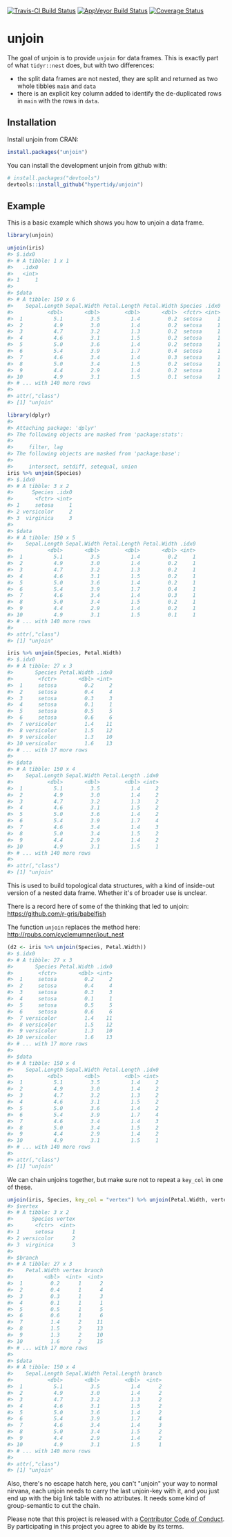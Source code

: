 
<!-- README.md is generated from README.Rmd. Please edit that file -->
[![Travis-CI Build Status](https://travis-ci.org/hypertidy/unjoin.svg?branch=master)](https://travis-ci.org/hypertidy/unjoin) [![AppVeyor Build Status](https://ci.appveyor.com/api/projects/status/github/hypertidy/unjoin?branch=master&svg=true)](https://ci.appveyor.com/project/hypertidy/unjoin) [![Coverage Status](https://img.shields.io/codecov/c/github/hypertidy/unjoin/master.svg)](https://codecov.io/github/hypertidy/unjoin?branch=master)

unjoin
======

The goal of unjoin is to provide `unjoin` for data frames. This is exactly part of what `tidyr::nest` does, but with two differences:

-   the split data frames are not nested, they are split and returned as two whole tibbles `main` and `data`
-   there is an explicit key column added to identify the de-duplicated rows in `main` with the rows in `data`.

Installation
------------

Install unjoin from CRAN:

``` r
install.packages("unjoin")
```

You can install the development unjoin from github with:

``` r
# install.packages("devtools")
devtools::install_github("hypertidy/unjoin")
```

Example
-------

This is a basic example which shows you how to unjoin a data frame.

``` r
library(unjoin)

unjoin(iris)
#> $.idx0
#> # A tibble: 1 x 1
#>   .idx0
#>   <int>
#> 1     1
#> 
#> $data
#> # A tibble: 150 x 6
#>    Sepal.Length Sepal.Width Petal.Length Petal.Width Species .idx0
#>           <dbl>       <dbl>        <dbl>       <dbl>  <fctr> <int>
#>  1          5.1         3.5          1.4         0.2  setosa     1
#>  2          4.9         3.0          1.4         0.2  setosa     1
#>  3          4.7         3.2          1.3         0.2  setosa     1
#>  4          4.6         3.1          1.5         0.2  setosa     1
#>  5          5.0         3.6          1.4         0.2  setosa     1
#>  6          5.4         3.9          1.7         0.4  setosa     1
#>  7          4.6         3.4          1.4         0.3  setosa     1
#>  8          5.0         3.4          1.5         0.2  setosa     1
#>  9          4.4         2.9          1.4         0.2  setosa     1
#> 10          4.9         3.1          1.5         0.1  setosa     1
#> # ... with 140 more rows
#> 
#> attr(,"class")
#> [1] "unjoin"

library(dplyr)
#> 
#> Attaching package: 'dplyr'
#> The following objects are masked from 'package:stats':
#> 
#>     filter, lag
#> The following objects are masked from 'package:base':
#> 
#>     intersect, setdiff, setequal, union
iris %>% unjoin(Species)
#> $.idx0
#> # A tibble: 3 x 2
#>      Species .idx0
#>       <fctr> <int>
#> 1     setosa     1
#> 2 versicolor     2
#> 3  virginica     3
#> 
#> $data
#> # A tibble: 150 x 5
#>    Sepal.Length Sepal.Width Petal.Length Petal.Width .idx0
#>           <dbl>       <dbl>        <dbl>       <dbl> <int>
#>  1          5.1         3.5          1.4         0.2     1
#>  2          4.9         3.0          1.4         0.2     1
#>  3          4.7         3.2          1.3         0.2     1
#>  4          4.6         3.1          1.5         0.2     1
#>  5          5.0         3.6          1.4         0.2     1
#>  6          5.4         3.9          1.7         0.4     1
#>  7          4.6         3.4          1.4         0.3     1
#>  8          5.0         3.4          1.5         0.2     1
#>  9          4.4         2.9          1.4         0.2     1
#> 10          4.9         3.1          1.5         0.1     1
#> # ... with 140 more rows
#> 
#> attr(,"class")
#> [1] "unjoin"

iris %>% unjoin(Species, Petal.Width)
#> $.idx0
#> # A tibble: 27 x 3
#>       Species Petal.Width .idx0
#>        <fctr>       <dbl> <int>
#>  1     setosa         0.2     2
#>  2     setosa         0.4     4
#>  3     setosa         0.3     3
#>  4     setosa         0.1     1
#>  5     setosa         0.5     5
#>  6     setosa         0.6     6
#>  7 versicolor         1.4    11
#>  8 versicolor         1.5    12
#>  9 versicolor         1.3    10
#> 10 versicolor         1.6    13
#> # ... with 17 more rows
#> 
#> $data
#> # A tibble: 150 x 4
#>    Sepal.Length Sepal.Width Petal.Length .idx0
#>           <dbl>       <dbl>        <dbl> <int>
#>  1          5.1         3.5          1.4     2
#>  2          4.9         3.0          1.4     2
#>  3          4.7         3.2          1.3     2
#>  4          4.6         3.1          1.5     2
#>  5          5.0         3.6          1.4     2
#>  6          5.4         3.9          1.7     4
#>  7          4.6         3.4          1.4     3
#>  8          5.0         3.4          1.5     2
#>  9          4.4         2.9          1.4     2
#> 10          4.9         3.1          1.5     1
#> # ... with 140 more rows
#> 
#> attr(,"class")
#> [1] "unjoin"
```

This is used to build topological data structures, with a kind of inside-out version of a nested data frame. Whether it's of broader use is unclear.

There is a record here of some of the thinking that led to unjoin: <https://github.com/r-gris/babelfish>

The function `unjoin` replaces the method here: <http://rpubs.com/cyclemumner/iout_nest>

``` r
(d2 <- iris %>% unjoin(Species, Petal.Width))
#> $.idx0
#> # A tibble: 27 x 3
#>       Species Petal.Width .idx0
#>        <fctr>       <dbl> <int>
#>  1     setosa         0.2     2
#>  2     setosa         0.4     4
#>  3     setosa         0.3     3
#>  4     setosa         0.1     1
#>  5     setosa         0.5     5
#>  6     setosa         0.6     6
#>  7 versicolor         1.4    11
#>  8 versicolor         1.5    12
#>  9 versicolor         1.3    10
#> 10 versicolor         1.6    13
#> # ... with 17 more rows
#> 
#> $data
#> # A tibble: 150 x 4
#>    Sepal.Length Sepal.Width Petal.Length .idx0
#>           <dbl>       <dbl>        <dbl> <int>
#>  1          5.1         3.5          1.4     2
#>  2          4.9         3.0          1.4     2
#>  3          4.7         3.2          1.3     2
#>  4          4.6         3.1          1.5     2
#>  5          5.0         3.6          1.4     2
#>  6          5.4         3.9          1.7     4
#>  7          4.6         3.4          1.4     3
#>  8          5.0         3.4          1.5     2
#>  9          4.4         2.9          1.4     2
#> 10          4.9         3.1          1.5     1
#> # ... with 140 more rows
#> 
#> attr(,"class")
#> [1] "unjoin"
```

We can chain unjoins together, but make sure not to repeat a `key_col` in one of these.

``` r
unjoin(iris, Species, key_col = "vertex") %>% unjoin(Petal.Width, vertex,  key_col = "branch")
#> $vertex
#> # A tibble: 3 x 2
#>      Species vertex
#>       <fctr>  <int>
#> 1     setosa      1
#> 2 versicolor      2
#> 3  virginica      3
#> 
#> $branch
#> # A tibble: 27 x 3
#>    Petal.Width vertex branch
#>          <dbl>  <int>  <int>
#>  1         0.2      1      2
#>  2         0.4      1      4
#>  3         0.3      1      3
#>  4         0.1      1      1
#>  5         0.5      1      5
#>  6         0.6      1      6
#>  7         1.4      2     11
#>  8         1.5      2     13
#>  9         1.3      2     10
#> 10         1.6      2     15
#> # ... with 17 more rows
#> 
#> $data
#> # A tibble: 150 x 4
#>    Sepal.Length Sepal.Width Petal.Length branch
#>           <dbl>       <dbl>        <dbl>  <int>
#>  1          5.1         3.5          1.4      2
#>  2          4.9         3.0          1.4      2
#>  3          4.7         3.2          1.3      2
#>  4          4.6         3.1          1.5      2
#>  5          5.0         3.6          1.4      2
#>  6          5.4         3.9          1.7      4
#>  7          4.6         3.4          1.4      3
#>  8          5.0         3.4          1.5      2
#>  9          4.4         2.9          1.4      2
#> 10          4.9         3.1          1.5      1
#> # ... with 140 more rows
#> 
#> attr(,"class")
#> [1] "unjoin"
```

Also, there's no escape hatch here, you can't "unjoin" your way to normal nirvana, each unjoin needs to carry the last unjoin-key with it, and you just end up with the big link table with no attributes. It needs some kind of group-semantic to cut the chain.

Please note that this project is released with a [Contributor Code of Conduct](CONDUCT.md). By participating in this project you agree to abide by its terms.
